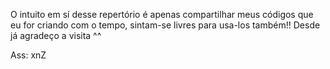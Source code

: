 O intuito em sí desse repertório é apenas compartilhar meus códigos que eu for criando com o tempo, sintam-se livres para usa-los também!!
Desde já agradeço a visita ^^

Ass: xnZ

